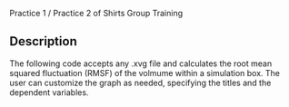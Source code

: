 Practice 1 / Practice 2 of Shirts Group Training
## Description
The following code accepts any .xvg file and calculates the root mean squared fluctuation (RMSF) of the volmume within a simulation box. The user can customize the graph as needed, specifying the titles and the dependent variables. 

